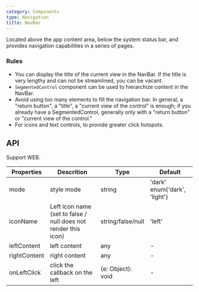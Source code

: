 ```yaml
---
category: Components
type: Navigation
title: NavBar
---
```


Located above the app content area, below the system status bar, and provides navigation capabilities in a series of pages.

### Rules

- You can display the title of the current view in the NavBar. If the title is very lengthy and can not be streamlined, you can be vacant.
- `SegmentedControl` component can be used to hierarchize content in the NavBar.
- Avoid using too many elements to fill the navigation bar. In general, a "return button", a "title", a "current view of the control" is enough; if you already have a SegmentedControl, generally only with a "return button" or "current view of the control."
- For icons and text controls, to provide greater click hotspots.

## API

Support WEB.

Properties | Descrition | Type | Default
-----------|------------|------|--------
| mode   | style mode  | string |  'dark' enum{'dark', 'light'} |
| iconName   | Left icon name (set to false / null does not render this icon)  | string/false/null |  'left' |
| leftContent   | left content    | any |  - |
| rightContent  | right content   | any |  - |
| onLeftClick   | click the callback on the left  | (e: Object): void |  - |
